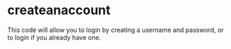 # createanaccount
This code will allow you to login by creating a username and password, or to login if you already have one. 
